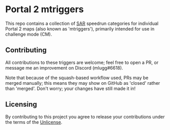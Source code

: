 # Portal 2 mtriggers

This repo contains a collection of
[SAR](https://github.com/p2sr/SourceAutoRecord/) speedrun categories for
individual Portal 2 maps (also known as 'mtriggers'), primarily intended for use
in challenge mode (CM).

## Contributing

All contributions to these triggers are welcome; feel free to open a PR, or
message me an improvement on Discord (mlugg#6618).

Note that because of the squash-based workflow used, PRs may be merged manually;
this means they may show on GitHub as 'closed' rather than 'merged'. Don't
worry; your changes have still made it in!

## Licensing

By contributing to this project you agree to release your contributions under
the terms of the [Unlicense](https://unlicense.org/).
